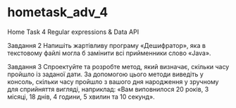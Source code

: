 # hometask_adv_4
Home Task 4 Regular expressions &amp; Data API


Завдання 2
Напишіть жартівливу програму «Дешифратор», яка в текстовому файлі могла б замінити всі прийменники слово «Java».

Завдання 3
Спроектуйте та розробте метод, який визначає, скільки часу пройшло із заданої дати.
За допомогою цього методи виведіть у консоль, скільки часу пройшло з вашого дня народження у зручному для сприйняття вигляді, 
наприклад: «Вам виповнилося 20 років, 3 місяці, 18 днів, 4 години, 5 хвилин та 10 секунд».
